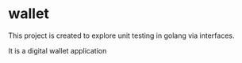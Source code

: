 # wallet

This project is created to explore unit testing in golang via interfaces.

It is a digital wallet application
